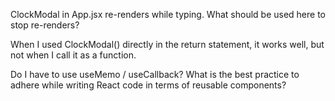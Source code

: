 ClockModal in App.jsx re-renders while typing. What should be used here to stop re-renders?

When I used ClockModal() directly in the return statement, it works well, but not when I call it as a function.

Do I have to use useMemo / useCallback? What is the best practice to adhere while writing React code in terms of reusable components?